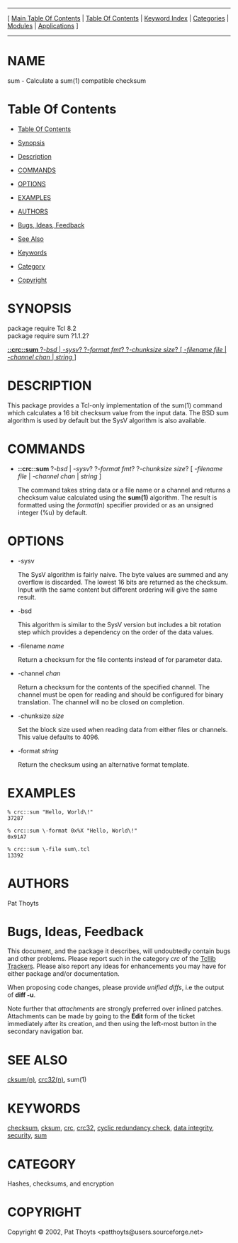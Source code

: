 
[//000000001]: # (sum \- Cyclic Redundancy Checks)
[//000000002]: # (Generated from file 'sum\.man' by tcllib/doctools with format 'markdown')
[//000000003]: # (Copyright &copy; 2002, Pat Thoyts <patthoyts@users\.sourceforge\.net>)
[//000000004]: # (sum\(n\) 1\.1\.2 tcllib "Cyclic Redundancy Checks")

<hr> [ <a href="../../../../toc.md">Main Table Of Contents</a> &#124; <a
href="../../../toc.md">Table Of Contents</a> &#124; <a
href="../../../../index.md">Keyword Index</a> &#124; <a
href="../../../../toc0.md">Categories</a> &#124; <a
href="../../../../toc1.md">Modules</a> &#124; <a
href="../../../../toc2.md">Applications</a> ] <hr>

# NAME

sum \- Calculate a sum\(1\) compatible checksum

# <a name='toc'></a>Table Of Contents

  - [Table Of Contents](#toc)

  - [Synopsis](#synopsis)

  - [Description](#section1)

  - [COMMANDS](#section2)

  - [OPTIONS](#section3)

  - [EXAMPLES](#section4)

  - [AUTHORS](#section5)

  - [Bugs, Ideas, Feedback](#section6)

  - [See Also](#seealso)

  - [Keywords](#keywords)

  - [Category](#category)

  - [Copyright](#copyright)

# <a name='synopsis'></a>SYNOPSIS

package require Tcl 8\.2  
package require sum ?1\.1\.2?  

[__::crc::sum__ ?*\-bsd* &#124; *\-sysv*? ?*\-format fmt*? ?*\-chunksize size*? \[ *\-filename file* &#124; *\-channel chan* &#124; *string* \]](#1)  

# <a name='description'></a>DESCRIPTION

This package provides a Tcl\-only implementation of the sum\(1\) command which
calculates a 16 bit checksum value from the input data\. The BSD sum algorithm is
used by default but the SysV algorithm is also available\.

# <a name='section2'></a>COMMANDS

  - <a name='1'></a>__::crc::sum__ ?*\-bsd* &#124; *\-sysv*? ?*\-format fmt*? ?*\-chunksize size*? \[ *\-filename file* &#124; *\-channel chan* &#124; *string* \]

    The command takes string data or a file name or a channel and returns a
    checksum value calculated using the __sum\(1\)__ algorithm\. The result is
    formatted using the *format*\(n\) specifier provided or as an unsigned
    integer \(%u\) by default\.

# <a name='section3'></a>OPTIONS

  - \-sysv

    The SysV algorithm is fairly naive\. The byte values are summed and any
    overflow is discarded\. The lowest 16 bits are returned as the checksum\.
    Input with the same content but different ordering will give the same
    result\.

  - \-bsd

    This algorithm is similar to the SysV version but includes a bit rotation
    step which provides a dependency on the order of the data values\.

  - \-filename *name*

    Return a checksum for the file contents instead of for parameter data\.

  - \-channel *chan*

    Return a checksum for the contents of the specified channel\. The channel
    must be open for reading and should be configured for binary translation\.
    The channel will no be closed on completion\.

  - \-chunksize *size*

    Set the block size used when reading data from either files or channels\.
    This value defaults to 4096\.

  - \-format *string*

    Return the checksum using an alternative format template\.

# <a name='section4'></a>EXAMPLES

    % crc::sum "Hello, World\!"
    37287

    % crc::sum \-format 0x%X "Hello, World\!"
    0x91A7

    % crc::sum \-file sum\.tcl
    13392

# <a name='section5'></a>AUTHORS

Pat Thoyts

# <a name='section6'></a>Bugs, Ideas, Feedback

This document, and the package it describes, will undoubtedly contain bugs and
other problems\. Please report such in the category *crc* of the [Tcllib
Trackers](http://core\.tcl\.tk/tcllib/reportlist)\. Please also report any ideas
for enhancements you may have for either package and/or documentation\.

When proposing code changes, please provide *unified diffs*, i\.e the output of
__diff \-u__\.

Note further that *attachments* are strongly preferred over inlined patches\.
Attachments can be made by going to the __Edit__ form of the ticket
immediately after its creation, and then using the left\-most button in the
secondary navigation bar\.

# <a name='seealso'></a>SEE ALSO

[cksum\(n\)](cksum\.md), [crc32\(n\)](crc32\.md), sum\(1\)

# <a name='keywords'></a>KEYWORDS

[checksum](\.\./\.\./\.\./\.\./index\.md\#checksum),
[cksum](\.\./\.\./\.\./\.\./index\.md\#cksum), [crc](\.\./\.\./\.\./\.\./index\.md\#crc),
[crc32](\.\./\.\./\.\./\.\./index\.md\#crc32), [cyclic redundancy
check](\.\./\.\./\.\./\.\./index\.md\#cyclic\_redundancy\_check), [data
integrity](\.\./\.\./\.\./\.\./index\.md\#data\_integrity),
[security](\.\./\.\./\.\./\.\./index\.md\#security),
[sum](\.\./\.\./\.\./\.\./index\.md\#sum)

# <a name='category'></a>CATEGORY

Hashes, checksums, and encryption

# <a name='copyright'></a>COPYRIGHT

Copyright &copy; 2002, Pat Thoyts <patthoyts@users\.sourceforge\.net>
